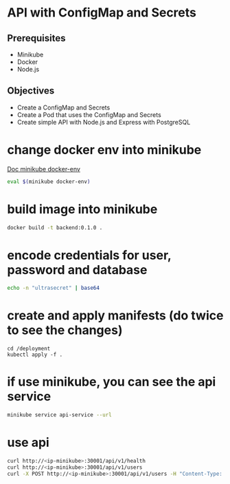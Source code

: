 # API with ConfigMap and Secrets

## Prerequisites

- Minikube
- Docker
- Node.js

## Objectives

- Create a ConfigMap and Secrets
- Create a Pod that uses the ConfigMap and Secrets
- Create simple API with Node.js and Express with PostgreSQL

# change docker env into minikube

[Doc minikube docker-env](https://minikube.sigs.k8s.io/docs/commands/docker-env/)

```bash
eval $(minikube docker-env)
```

# build image into minikube

```bash
docker build -t backend:0.1.0 .
```

# encode credentials for user, password and database

```bash
echo -n "ultrasecret" | base64
```

# create and apply manifests (do twice to see the changes)

```
cd /deployment
kubectl apply -f .
```

# if use minikube, you can see the api service

```bash
minikube service api-service --url
```

# use api

```bash
curl http://<ip-minikube>:30001/api/v1/health
curl http://<ip-minikube>:30001/api/v1/users
curl -X POST http://<ip-minikube>:30001/api/v1/users -H "Content-Type: application/json" -d '{"name": "John", "email": "john@example.com"}'
```
